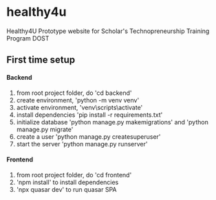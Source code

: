 # healthy4u
Healthy4U Prototype website for Scholar's Technopreneurship Training Program DOST

## First time setup

#### Backend
1. from root project folder, do 'cd backend'
2. create environment, 'python -m venv venv'
3. activate environment, 'venv\scripts\activate'
4. install dependencies 'pip install -r requirements.txt'
5. initialize database 'python manage.py makemigrations' and 'python manage.py migrate'
6. create a user 'python manage.py createsuperuser'
7. start the server 'python manage.py runserver'

#### Frontend
1. from root project folder, do 'cd frontend'
2. 'npm install' to install dependencies
3. 'npx quasar dev' to run quasar SPA
